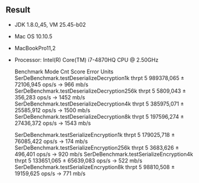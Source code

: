 ## Result
* JDK 1.8.0_45, VM 25.45-b02
* Mac OS 10.10.5
* MacBookPro11,2
* Processor: Intel(R) Core(TM) i7-4870HQ CPU @ 2.50GHz


    Benchmark                                      Mode  Cnt       Score       Error  Units
    SerDeBenchmark.testDeserializeDecryption1k    thrpt    5  989378,065 ± 72106,945  ops/s -> 966 mb/s
    SerDeBenchmark.testDeserializeDecryption256k  thrpt    5    5809,043 ±   356,283  ops/s -> 1452 mb/s
    SerDeBenchmark.testDeserializeDecryption4k    thrpt    5  385975,071 ± 25585,912  ops/s -> 1500 mb/s
    SerDeBenchmark.testDeserializeDecryption8k    thrpt    5  197596,274 ± 27436,372  ops/s -> 1543 mb/s
    
    SerDeBenchmark.testSerializeEncryption1k      thrpt    5  179025,718 ± 76085,422  ops/s -> 174 mb/s
    SerDeBenchmark.testSerializeEncryption256k    thrpt    5    3683,626 ±   496,401  ops/s -> 920 mb/s
    SerDeBenchmark.testSerializeEncryption4k      thrpt    5  133651,065 ± 65639,083  ops/s -> 522 mb/s
    SerDeBenchmark.testSerializeEncryption8k      thrpt    5   98810,508 ± 19159,625  ops/s -> 771 mb/s
